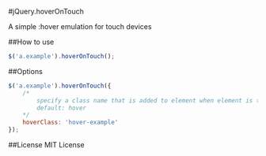 #jQuery.hoverOnTouch

A simple :hover emulation for touch devices


##How to use
```javascript
$('a.example').hoverOnTouch();
```

##Options
```javascript
$('a.example').hoverOnTouch({
	/*
		specify a class name that is added to element when element is touched.
		default: hover
	*/
	hoverClass: 'hover-example' 
});
```

##License
MIT License

